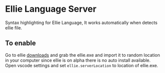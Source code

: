 # Ellie Language Server

Syntax highlighting for Ellie Language, It works automatically when detects ellie file.

## To enable
Go to ellie [downloads](https://github.com/behemehal/Ellie-Language/releases) and grab the ellie.exe and import it to random location in your computer since ellie is on alpha there is no auto install available. Open vscode settings and set `ellie.serverLocation` to location of ellie.exe.
